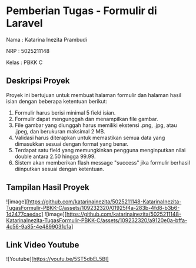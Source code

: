 # Pemberian Tugas - Formulir di Laravel

Nama : Katarina Inezita Prambudi

NRP : 5025211148

Kelas : PBKK C


## Deskripsi Proyek
Proyek ini bertujuan untuk membuat halaman formulir dan halaman hasil isian dengan beberapa ketentuan berikut:

1. Formulir harus berisi minimal 5 field isian.
2. Formulir dapat mengunggah dan menampilkan file gambar.
3. File gambar yang diunggah harus memiliki ekstensi .png, .jpg, atau .jpeg, dan berukuran maksimal 2 MB.
4. Validasi harus diterapkan untuk memastikan semua data yang dimasukkan sesuai dengan format yang benar.
5. Terdapat satu field yang memungkinkan pengguna menginputkan nilai double antara 2.50 hingga 99.99.
6. Sistem akan memberikan flash message "success" jika formulir berhasil diinputkan sesuai dengan ketentuan.


## Tampilan Hasil Proyek
![image][https://github.com/katarinainezita/5025211148-KatarinaInezita-TugasFormulir-PBKK-C/assets/109232320/01925f4a-283b-4fd8-b3b6-1d2477caedac]
![image][https://github.com/katarinainezita/5025211148-KatarinaInezita-TugasFormulir-PBKK-C/assets/109232320/a9120e0a-bffa-4c56-9a85-4e4899031c1a]


## Link Video Youtube
![Youtube][https://youtu.be/5ST5dbEL5BI]
